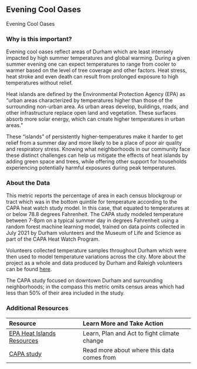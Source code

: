 ## Evening Cool Oases
Evening Cool Oases

### Why is this important?
Evening cool oases reflect areas of Durham which are least intensely impacted by high summer temperatures and global warming. During a given summer evening one can expect temperatures to range from cooler to warmer based on the level of tree coverage and other factors. Heat stress, heat stroke and even death can result from prolonged exposure to high temperatures without relief.

Heat islands are defined by the Environmental Protection Agency (EPA) as “urban areas characterized by temperatures higher than those of the surrounding non-urban area. As urban areas develop, buildings, roads, and other infrastructure replace open land and vegetation. These surfaces absorb more solar energy, which can create higher temperatures in urban areas.”

These “islands” of persistently higher-temperatures make it harder to get relief from a summer day and more likely to be a place of poor air quality and respiratory stress. Knowing what neighborhoods in our community face these distinct challenges can help us mitigate the effects of heat islands by adding green space and trees, while offering other support for households experiencing potentially harmful exposures during peak temperatures.

### About the Data
This metric reports the percentage of area in each census blockgroup or tract which was in the bottom quintile for temperature according to the CAPA heat watch study model. In this case, that equated to temperatures at or below 78.8 degrees Fahrenheit. The CAPA study modeled temperature between 7-8pm on a typical summer day in degrees Fahrenheit using a random forest machine learning model, trained on data points collected in July 2021 by Durham volunteers and the Museum of Life and Science as part of the CAPA Heat Watch Program.

Volunteers collected temperature samples throughout Durham which were then used to model temperature variations across the city. More about the project as a whole and data produced by Durham and Raleigh volunteers can be found [here](https://osf.io/4tkvs/).

The CAPA study focused on downtown Durham and surrounding neighborhoods; in the compass this metric omits census areas which had less than 50% of their area included in the study.

### Additional Resources
| Resource                                                      | Learn More and Take Action | 
|:--------------------------------------------------------------| :--- |
| [EPA Heat Islands Resources](https://www.epa.gov/heatislands) | Learn, Plan and Act to fight climate change |
| [CAPA study](https://osf.io/4tkvs/) | Read more about where this data comes from |
